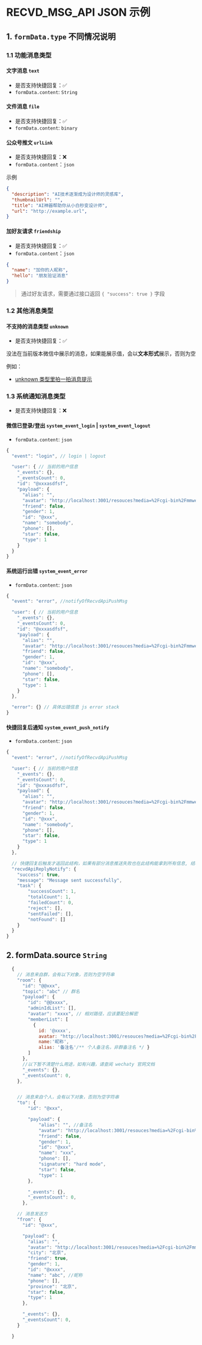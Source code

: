 # RECVD_MSG_API JSON 示例

## 1. `formData.type` 不同情况说明

### 1.1 功能消息类型

#### 文字消息 `text`

- 是否支持快捷回复：✅
- `formData.content`: `String`

#### 文件消息 `file`

- 是否支持快捷回复：✅
- `formData.content`: `binary`

#### 公众号推文 `urlLink`

- 是否支持快捷回复：❌
- `formData.content`：`json`

示例
```json
{
  "description": "AI技术逐渐成为设计师的灵感库",
  "thumbnailUrl": "",
  "title": "AI神器帮助你从小白秒变设计师",
  "url": "http://example.url",
}
```

#### 加好友请求 `friendship`

- 是否支持快捷回复：✅
- `formData.content`：`json`

```json
{
  "name": "加你的人昵称",
  "hello": "朋友验证消息"
}
```

> 通过好友请求，需要通过接口返回 `{ "success": true }` 字段

### 1.2 其他消息类型

#### 不支持的消息类型 `unknown`

- 是否支持快捷回复：✅

没法在当前版本微信中展示的消息，如果能展示值，会以**文本形式**展示，否则为空

例如：
- [unknown 类型里拍一拍消息提示](https://github.com/danni-cool/wechatbot-webhook/pull/121)


### 1.3 系统通知消息类型

- 是否支持快捷回复：❌

#### 微信已登录/登出 `system_event_login` | `system_event_logout`

- `formData.content`: `json`

```js
{
  "event": "login", // login | logout

  "user": { // 当前的用户信息
    "_events": {},
    "_eventsCount": 0,
    "id": "@xxxasdfsf",
    "payload": {
      "alias": "",
      "avatar": "http://localhost:3001/resouces?media=%2Fcgi-bin%2Fmmwebwx-bixxx", //请配合 token=[YOUR_PERSONAL_TOKEN] 解密
      "friend": false,
      "gender": 1,
      "id": "@xxx",
      "name": "somebody",
      "phone": [],
      "star": false,
      "type": 1
    }
  }
}
```

#### 系统运行出错 `system_event_error`
- `formData.content`: `json`
```js
{
  "event": "error", //notifyOfRecvdApiPushMsg

  "user": { // 当前的用户信息
    "_events": {},
    "_eventsCount": 0,
    "id": "@xxxasdfsf",
    "payload": {
      "alias": "",
      "avatar": "http://localhost:3001/resouces?media=%2Fcgi-bin%2Fmmwebwx-bixxx", //请配合 token=[YOUR_PERSONAL_TOKEN] 解密
      "friend": false,
      "gender": 1,
      "id": "@xxx",
      "name": "somebody",
      "phone": [],
      "star": false,
      "type": 1
    }
  },

  "error": {} // 具体出错信息 js error stack
}
```

#### 快捷回复后通知 `system_event_push_notify`
- `formData.content`: `json`
```js
{
  "event": "error", //notifyOfRecvdApiPushMsg

  "user": { // 当前的用户信息
    "_events": {},
    "_eventsCount": 0,
    "id": "@xxxasdfsf",
    "payload": {
      "alias": "",
      "avatar": "http://localhost:3001/resouces?media=%2Fcgi-bin%2Fmmwebwx-bixxx", //请配合 token=[YOUR_PERSONAL_TOKEN] 解密
      "friend": false,
      "gender": 1,
      "id": "@xxx",
      "name": "somebody",
      "phone": [],
      "star": false,
      "type": 1
    }
  },

  // 快捷回复后触发才返回此结构，如果有部分消息推送失败也在此结构能拿到所有信息, 结构同推消息的api结构
  "recvdApiReplyNotify": {
    "success": true,
    "message": "Message sent successfully",
    "task": {
        "successCount": 1,
        "totalCount": 1,
        "failedCount": 0,
        "reject": [],
        "sentFailed": [],
        "notFound": []
    }
  }
}
```


## 2. formData.source `String`

```js
  {
    // 消息来自群，会有以下对象，否则为空字符串
    "room": {
      "id": "@@xxx",
      "topic": "abc" // 群名
      "payload": {
        "id": "@@xxxx",
        "adminIdList": [],
        "avatar": "xxxx", // 相对路径，应该要配合解密
        "memberList": [
          {
            id: '@xxxx', 
            avatar: "http://localhost:3001/resouces?media=%2Fcgi-bin%2Fmmwebwx-bixxx", //请配合 token=[YOUR_PERSONAL_TOKEN] 解密
            name:'昵称', 
            alias: '备注名'/** 个人备注名，非群备注名 */ }
        ]
      },
      //以下暂不清楚什么用途，如有兴趣，请查阅 wechaty 官网文档
      "_events": {},
      "_eventsCount": 0,
    },


    // 消息来自个人，会有以下对象，否则为空字符串
    "to": {
        "id": "@xxx",

        "payload": {
            "alias": "", //备注名
            "avatar": "http://localhost:3001/resouces?media=%2Fcgi-bin%2Fmmwebwx-bixxx", //请配合 token=[YOUR_PERSONAL_TOKEN] 解密
            "friend": false,
            "gender": 1,
            "id": "@xxx",
            "name": "xxx",
            "phone": [],
            "signature": "hard mode",
            "star": false,
            "type": 1
        },

        "_events": {},
        "_eventsCount": 0,
      },

    // 消息发送方
    "from": {
      "id": "@xxx",

      "payload": {
        "alias": "",
        "avatar": "http://localhost:3001/resouces?media=%2Fcgi-bin%2Fmmwebwx-bixxx", //请配合 token=[YOUR_PERSONAL_TOKEN] 解密
        "city": "北京",
        "friend": true,
        "gender": 1,
        "id": "@xxxx",
        "name": "abc", //昵称
        "phone": [],
        "province": "北京",
        "star": false,
        "type": 1
      },

      "_events": {},
      "_eventsCount": 0,
    }

  }
```

